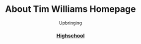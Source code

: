 <div align="center">
  <h1>About Tim Williams Homepage</h1>
</div?


### [Upbringing](upbringing.md)

### [Highschool](highschool.md)

